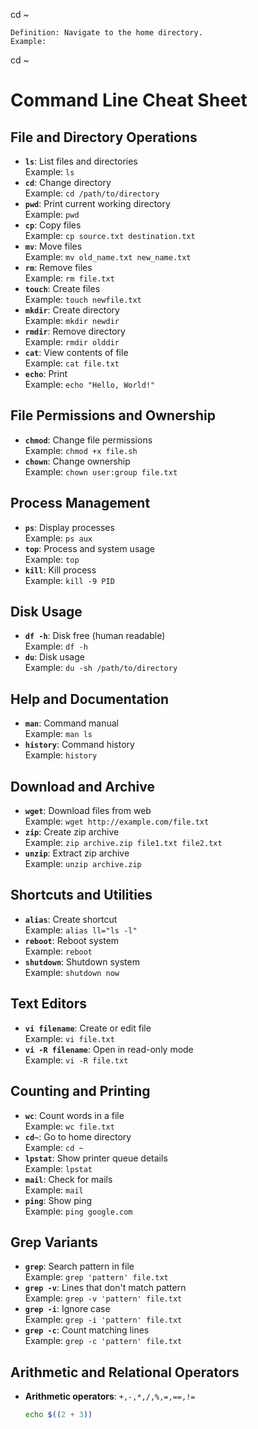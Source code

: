 cd ~

    Definition: Navigate to the home directory.
    Example:

cd ~


# Command Line Cheat Sheet

## File and Directory Operations
- **`ls`**: List files and directories  
  Example: `ls`
- **`cd`**: Change directory  
  Example: `cd /path/to/directory`
- **`pwd`**: Print current working directory  
  Example: `pwd`
- **`cp`**: Copy files  
  Example: `cp source.txt destination.txt`
- **`mv`**: Move files  
  Example: `mv old_name.txt new_name.txt`
- **`rm`**: Remove files  
  Example: `rm file.txt`
- **`touch`**: Create files  
  Example: `touch newfile.txt`
- **`mkdir`**: Create directory  
  Example: `mkdir newdir`
- **`rmdir`**: Remove directory  
  Example: `rmdir olddir`
- **`cat`**: View contents of file  
  Example: `cat file.txt`
- **`echo`**: Print  
  Example: `echo "Hello, World!"`

## File Permissions and Ownership
- **`chmod`**: Change file permissions  
  Example: `chmod +x file.sh`
- **`chown`**: Change ownership  
  Example: `chown user:group file.txt`

## Process Management
- **`ps`**: Display processes  
  Example: `ps aux`
- **`top`**: Process and system usage  
  Example: `top`
- **`kill`**: Kill process  
  Example: `kill -9 PID`

## Disk Usage
- **`df -h`**: Disk free (human readable)  
  Example: `df -h`
- **`du`**: Disk usage  
  Example: `du -sh /path/to/directory`

## Help and Documentation
- **`man`**: Command manual  
  Example: `man ls`
- **`history`**: Command history  
  Example: `history`

## Download and Archive
- **`wget`**: Download files from web  
  Example: `wget http://example.com/file.txt`
- **`zip`**: Create zip archive  
  Example: `zip archive.zip file1.txt file2.txt`
- **`unzip`**: Extract zip archive  
  Example: `unzip archive.zip`

## Shortcuts and Utilities
- **`alias`**: Create shortcut  
  Example: `alias ll="ls -l"`
- **`reboot`**: Reboot system  
  Example: `reboot`
- **`shutdown`**: Shutdown system  
  Example: `shutdown now`

## Text Editors
- **`vi filename`**: Create or edit file  
  Example: `vi file.txt`
- **`vi -R filename`**: Open in read-only mode  
  Example: `vi -R file.txt`

## Counting and Printing
- **`wc`**: Count words in a file  
  Example: `wc file.txt`
- **`cd~`**: Go to home directory  
  Example: `cd ~`
- **`lpstat`**: Show printer queue details  
  Example: `lpstat`
- **`mail`**: Check for mails  
  Example: `mail`
- **`ping`**: Show ping  
  Example: `ping google.com`

## Grep Variants
- **`grep`**: Search pattern in file  
  Example: `grep 'pattern' file.txt`
- **`grep -v`**: Lines that don't match pattern  
  Example: `grep -v 'pattern' file.txt`
- **`grep -i`**: Ignore case  
  Example: `grep -i 'pattern' file.txt`
- **`grep -c`**: Count matching lines  
  Example: `grep -c 'pattern' file.txt`

## Arithmetic and Relational Operators
- **Arithmetic operators**: `+,-,*,/,%,=,==,!=`
  ```bash
  echo $((2 + 3))
